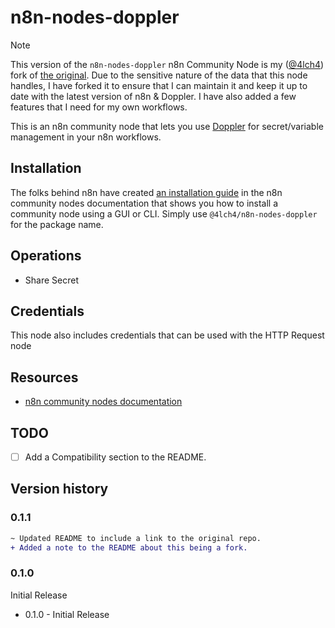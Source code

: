 # n8n-nodes-doppler

> [!NOTE]
> This version of the `n8n-nodes-doppler` n8n Community Node is my ([@4lch4][0]) fork of [the original][1].
> Due to the sensitive nature of the data that this node handles, I have forked it to ensure that I can maintain it and keep it up to date with the latest version of n8n & Doppler. I have also added a few features that I need for my own workflows.

This is an n8n community node that lets you use [Doppler][2] for secret/variable management in your n8n workflows.

## Installation

The folks behind n8n have created [an installation guide][3] in the n8n community nodes documentation that shows you how to install a community node using a GUI or CLI. Simply use `@4lch4/n8n-nodes-doppler` for the package name.

## Operations

- Share Secret

## Credentials

This node also includes credentials that can be used with the HTTP Request node

## Resources

- [n8n community nodes documentation][4]

## TODO

- [ ] Add a Compatibility section to the README.

## Version history

### 0.1.1

```diff
~ Updated README to include a link to the original repo.
+ Added a note to the README about this being a fork.
```

### 0.1.0

Initial Release

- 0.1.0 - Initial Release

[0]: https://4lch4.com
[1]: https://github.com/Joffcom/n8n-nodes-doppler
[2]: https://doppler.com
[3]: https://docs.n8n.io/integrations/community-nodes/installation
[4]: https://docs.n8n.io/integrations/community-nodes
